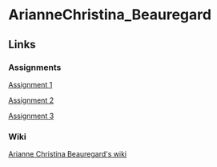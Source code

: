 # ArianneChristina_Beauregard

## Links
### Assignments
[Assignment 1](https://github.com/bcb420-2023/ArianneChristina_Beauregard/blob/main/Assignment1/Assignment1.nb.html)

[Assignment 2](https://github.com/bcb420-2023/ArianneChristina_Beauregard/blob/main/Assignment2/A2_ArianneBeauregard.nb.html)

[Assignment 3](https://github.com/bcb420-2023/ArianneChristina_Beauregard/blob/main/Assignment3/A3_ArianneBeauregard.nb.html)

### Wiki
[Arianne Christina Beauregard's wiki](https://github.com/bcb420-2023/ArianneChristina_Beauregard/wiki)
